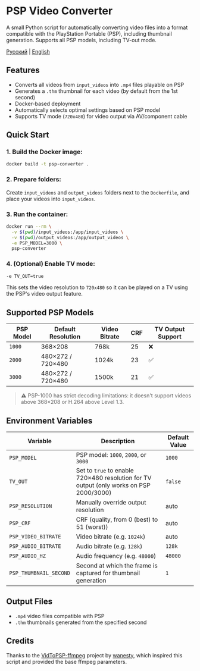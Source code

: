 # PSP Video Converter
A small Python script for automatically converting video files into a format compatible with the PlayStation Portable (PSP), including thumbnail generation. Supports all PSP models, including TV-out mode.

[Русский](video_converter.md) | [English](video_converter_EN.md)

## Features
- Converts all videos from `input_videos` into `.mp4` files playable on PSP
- Generates a `.thm` thumbnail for each video (by default from the 1st second)
- Docker-based deployment
- Automatically selects optimal settings based on PSP model
- Supports TV mode (`720x480`) for video output via AV/component cable

## Quick Start

### 1. Build the Docker image:
```bash
docker build -t psp-converter .
````

### 2. Prepare folders:
Create `input_videos` and `output_videos` folders next to the `Dockerfile`, and place your videos into `input_videos`.

### 3. Run the container:
```bash
docker run --rm \
  -v $(pwd)/input_videos:/app/input_videos \
  -v $(pwd)/output_videos:/app/output_videos \
  -e PSP_MODEL=3000 \
  psp-converter
```

### 4. (Optional) Enable TV mode:
```bash
-e TV_OUT=true
```
This sets the video resolution to `720x480` so it can be played on a TV using the PSP's video output feature.

## Supported PSP Models
| PSP Model | Default Resolution | Video Bitrate | CRF | TV Output Support |
| --------- | ------------------ | ------------- | --- | ----------------- |
| `1000`    | 368×208            | 768k          | 25  | ❌                 |
| `2000`    | 480×272 / 720×480  | 1024k         | 23  | ✅                 |
| `3000`    | 480×272 / 720×480  | 1500k         | 21  | ✅                 |

> ⚠️ PSP-1000 has strict decoding limitations: it doesn't support videos above 368×208 or H.264 above Level 1.3.

## Environment Variables
| Variable               | Description                                                                            | Default Value |
| ---------------------- |----------------------------------------------------------------------------------------| ------------- |
| `PSP_MODEL`            | PSP model: `1000`, `2000`, or `3000`                                                   | `1000`        |
| `TV_OUT`               | Set to `true` to enable 720×480 resolution for TV output (only works on PSP 2000/3000) | `false`       |
| `PSP_RESOLUTION`       | Manually override output resolution                                                    | auto          |
| `PSP_CRF`              | CRF (quality, from 0 (best) to 51 (worst))                                             | auto          |
| `PSP_VIDEO_BITRATE`    | Video bitrate (e.g. `1024k`)                                                           | auto          |
| `PSP_AUDIO_BITRATE`    | Audio bitrate (e.g. `128k`)                                                            | `128k`        |
| `PSP_AUDIO_HZ`         | Audio frequency (e.g. `48000`)                                                         | `48000`       |
| `PSP_THUMBNAIL_SECOND` | Second at which the frame is captured for thumbnail generation                         | `1`           |

## Output Files
* `.mp4` video files compatible with PSP
* `.thm` thumbnails generated from the specified second

## Credits
Thanks to the [VidToPSP-ffmpeg](https://github.com/wanesty/VidToPSP-ffmpeg) project by [wanesty](https://github.com/wanesty),
which inspired this script and provided the base ffmpeg parameters.